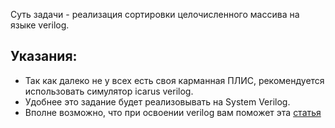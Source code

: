 Суть задачи - реализация сортировки целочисленного массива на языке verilog.

Указания:
-
- Так как далеко не у всех есть своя карманная ПЛИС, рекомендуется использовать симулятор icarus verilog.
- Удобнее это задание будет реализовывать на System Verilog.
- Вполне возможно, что при освоении verilog вам поможет эта [статья](https://habrahabr.ru/post/252261/)